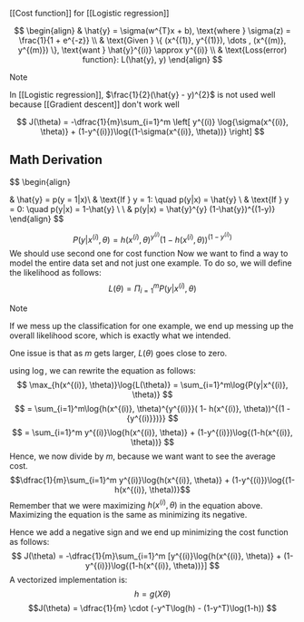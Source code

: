 
[[Cost function]] for [[Logistic regression]]

$$
\begin{align}
& \hat{y} = \sigma(w^{T}x + b), \text{where } \sigma(z) = \frac{1}{1 + e^{-z}}  \\
& \text{Given } \{ (x^{(1)}, y^{(1)}), \dots , (x^{(m)}, y^{(m)}) \}, \text{want } \hat{y}^{(i)} \approx y^{(i)}  \\
& \text{Loss(error) function}: L(\hat{y}, y)
\end{align}
$$


> [!note]
> In [[Logistic regression]], $\frac{1}{2}(\hat{y} - y)^{2}$ is not used well because [[Gradient descent]] don't work well


$$
J(\theta) = -\dfrac{1}{m}\sum_{i=1}^m \left[ y^{(i)} \log{\sigma(x^{(i)}, \theta)} + (1-y^{(i)})\log{(1-\sigma(x^{(i)}, \theta))} \right]
$$


## Math Derivation
$$
\begin{align}

& \hat{y} = p(y = 1|x)\\
& \text{If } y = 1: \quad p(y|x) = \hat{y} \\
& \text{If } y = 0: \quad p(y|x) = 1-\hat{y}  \\
\\
& p(y|x) = \hat{y}^{y} (1-\hat{y})^{(1-y)}
\end{align}
$$

$$
P(y | x^{(i)}, \theta) = h(x^{(i)}, \theta)^{y^{(i)}}( 1- h(x^{(i)}, \theta))^{(1 - {y^{(i)}})}
$$
We should use second one for cost function
Now we want to find a way to model the entire data set and not just one example. To do so, we will define the likelihood as follows:
$$
L(\theta) = \Pi_{i=1}^mP(y|x^{(i)}, \theta)
$$
>[!note]
>If we mess up the classification for one example, we end up messing up the overall likelihood score, which is exactly what we intended.

One issue is that as $m$ gets larger, $L(\theta)$ goes close to zero.

using $\log$, we can rewrite the equation as follows:
$$
\max_{h(x^{(i)}, \theta)}\log{L(\theta)} = \sum_{i=1}^m\log{P(y|x^{(i)}, \theta)}
$$
$$
= \sum_{i=1}^m\log{h(x^{(i)}, \theta)^{y^{(i)}}( 1- h(x^{(i)}, \theta))^{(1 - {y^{(i)}})}}
$$
$$
= \sum_{i=1}^m y^{(i)}\log{h(x^{(i)}, \theta)} + (1-y^{(i)})\log{(1-h(x^{(i)}, \theta))}
$$
Hence, we now divide by $m$, because we want want to see the average cost.
$$\dfrac{1}{m}\sum_{i=1}^m y^{(i)}\log{h(x^{(i)}, \theta)} + (1-y^{(i)})\log{(1-h(x^{(i)}, \theta))}$$
Remember that we were maximizing $h(x^{(i)}, \theta)$ in the equation above.
Maximizing the equation is the same as minimizing its negative.

Hence we add a negative sign and we end up minimizing the cost function as follows:
$$
J(\theta) = -\dfrac{1}{m}\sum_{i=1}^m [y^{(i)}\log{h(x^{(i)}, \theta)} + (1-y^{(i)})\log{(1-h(x^{(i)}, \theta))}]
$$
A vectorized implementation is:
$$
h = g(X\theta)$$
$$J(\theta) = \dfrac{1}{m} \cdot (-y^T\log(h) - (1-y^T)\log(1-h))
$$



